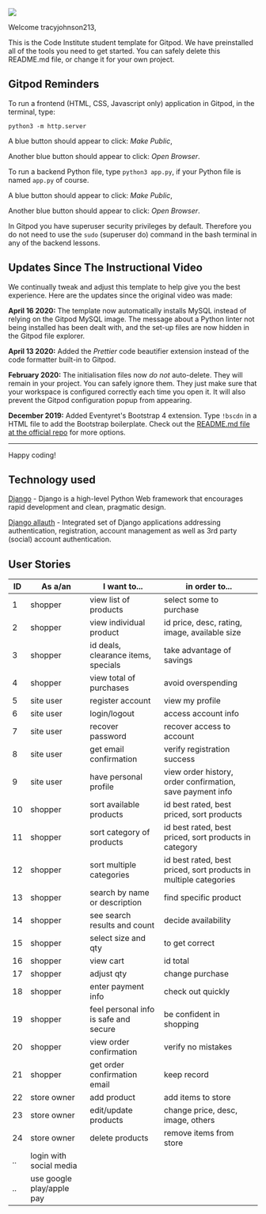 <img src="https://codeinstitute.s3.amazonaws.com/fullstack/ci_logo_small.png" style="margin: 0;">

Welcome tracyjohnson213,

This is the Code Institute student template for Gitpod. We have preinstalled all of the tools you need to get started. You can safely delete this README.md file, or change it for your own project.

## Gitpod Reminders

To run a frontend (HTML, CSS, Javascript only) application in Gitpod, in the terminal, type:

`python3 -m http.server`

A blue button should appear to click: *Make Public*,

Another blue button should appear to click: *Open Browser*.

To run a backend Python file, type `python3 app.py`, if your Python file is named `app.py` of course.

A blue button should appear to click: *Make Public*,

Another blue button should appear to click: *Open Browser*.

In Gitpod you have superuser security privileges by default. Therefore you do not need to use the `sudo` (superuser do) command in the bash terminal in any of the backend lessons.

## Updates Since The Instructional Video

We continually tweak and adjust this template to help give you the best experience. Here are the updates since the original video was made:

**April 16 2020:** The template now automatically installs MySQL instead of relying on the Gitpod MySQL image. The message about a Python linter not being installed has been dealt with, and the set-up files are now hidden in the Gitpod file explorer.

**April 13 2020:** Added the _Prettier_ code beautifier extension instead of the code formatter built-in to Gitpod.

**February 2020:** The initialisation files now _do not_ auto-delete. They will remain in your project. You can safely ignore them. They just make sure that your workspace is configured correctly each time you open it. It will also prevent the Gitpod configuration popup from appearing.

**December 2019:** Added Eventyret's Bootstrap 4 extension. Type `!bscdn` in a HTML file to add the Bootstrap boilerplate. Check out the <a href="https://github.com/Eventyret/vscode-bcdn" target="_blank">README.md file at the official repo</a> for more options.

--------

Happy coding!

## Technology used
[Django](https://www.djangoproject.com/) - Django is a high-level Python Web framework that encourages rapid development and clean, pragmatic design.

[Django allauth](https://django-allauth.readthedocs.io/) - Integrated set of Django applications addressing authentication, registration, account management as well as 3rd party (social) account authentication.

## User Stories
|ID|As a/an|I want to...|in order to...|
|--|--|--|--|
|1|shopper|view list of products|select some to purchase|
|2|shopper|view individual product|id price, desc, rating, image, available size|
|3|shopper|id deals, clearance items, specials|take advantage of savings|
|4|shopper|view total of purchases|avoid overspending|
|5|site user|register account|view my profile|
|6|site user|login/logout|access account info|
|7|site user|recover password|recover access to account|
|8|site user|get email confirmation|verify registration success|
|9|site user|have personal profile|view order history, order confirmation, save payment info|
|10|shopper|sort available products|id best rated, best priced, sort products|
|11|shopper|sort category of products|id best rated, best priced, sort products in category|
|12|shopper|sort multiple categories|id best rated, best priced, sort products in multiple categories|
|13|shopper|search by name or description|find specific product|
|14|shopper|see search results and count|decide availability|
|15|shopper|select size and qty|to get correct|
|16|shopper|view cart|id total|
|17|shopper|adjust qty|change purchase|
|18|shopper|enter payment info|check out quickly|
|19|shopper|feel personal info is safe and secure|be confident in shopping|
|20|shopper|view order confirmation|verify no mistakes|
|21|shopper|get order confirmation email|keep record|
|22|store owner|add product|add items to store|
|23|store owner|edit/update products|change price, desc, image, others|
|24|store owner|delete products|remove items from store|
|..|login with social media||
|..|use google play/apple pay||

